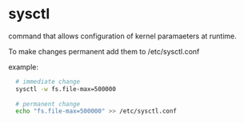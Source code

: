 # sysctl

command that allows configuration of kernel paramaeters at runtime.

To make changes permanent add them to /etc/sysctl.conf

example:

```bash
  # immediate change  
  sysctl -w fs.file-max=500000  
    
  # permanent change
  echo "fs.file-max=500000" >> /etc/sysctl.conf
```
